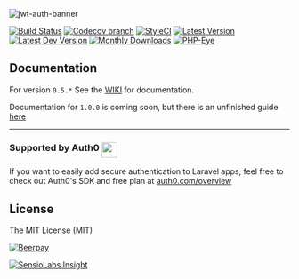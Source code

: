 ![jwt-auth-banner](https://cloud.githubusercontent.com/assets/1801923/9915273/119b9350-5cae-11e5-850b-c941cac60b32.png)

[![Build Status](http://img.shields.io/travis/tymondesigns/jwt-auth/master.svg?style=flat-square&logo=travis)](https://travis-ci.org/tymondesigns/jwt-auth)
[![Codecov branch](https://img.shields.io/codecov/c/github/tymondesigns/jwt-auth/develop.svg?style=flat-square)](https://codecov.io/github/tymondesigns/jwt-auth)
[![StyleCI](https://styleci.io/repos/23680678/shield?style=flat-square)](https://styleci.io/repos/23680678)
[![Latest Version](http://img.shields.io/packagist/v/tymon/jwt-auth.svg?style=flat-square)](https://packagist.org/packages/tymon/jwt-auth)
[![Latest Dev Version](https://img.shields.io/packagist/vpre/tymon/jwt-auth.svg?style=flat-square)](https://packagist.org/packages/tymon/jwt-auth#dev-develop)
[![Monthly Downloads](https://img.shields.io/packagist/dm/tymon/jwt-auth.svg?style=flat-square)](https://packagist.org/packages/tymon/jwt-auth)
[![PHP-Eye](https://php-eye.com/badge/tymon/jwt-auth/tested.svg?style=flat-square)](https://php-eye.com/package/tymon/jwt-auth)

## Documentation

For version `0.5.*` See the [WIKI](https://github.com/tymondesigns/jwt-auth/wiki) for documentation.

Documentation for `1.0.0` is coming soon, but there is an unfinished guide [here](http://jwt-auth.readthedocs.io)

-----------------------------------

### Supported by Auth0 <span><img src="https://user-images.githubusercontent.com/1801923/31792116-d4fca9ec-b512-11e7-92eb-56e8d3df8e70.png" height="28" align="top"></span>

If you want to easily add secure authentication to Laravel apps, feel free to check out Auth0's SDK and free plan at [auth0.com/overview](https://auth0.com/overview?utm_source=GHsponsor&utm_medium=GHsponsor&utm_campaign=jwt-auth&utm_content=auth)

## License

The MIT License (MIT)

[![Beerpay](https://beerpay.io/tymondesigns/jwt-auth/badge.svg)](https://beerpay.io/tymondesigns/jwt-auth)

[![SensioLabs Insight](https://insight.sensiolabs.com/projects/ba600082-7869-4ea8-b877-0bf6a86d4988/small.png)](https://insight.sensiolabs.com/projects/ba600082-7869-4ea8-b877-0bf6a86d4988)
